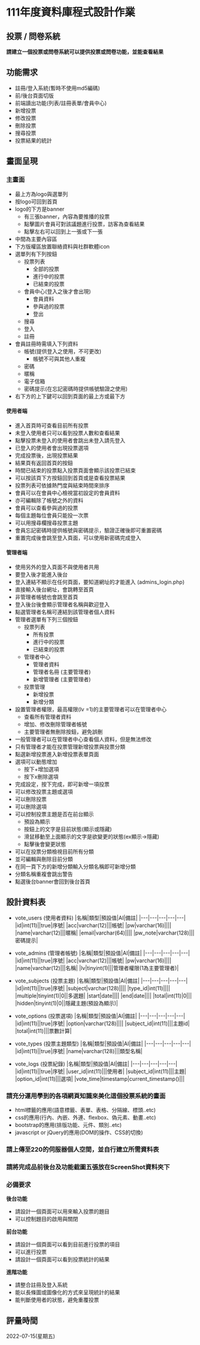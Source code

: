 # 111年度資料庫程式設計作業

## 投票 / 問卷系統
**請建立一個投票或問卷系統可以提供投票或問卷功能，並能查看結果**

## 功能需求
* 註冊/登入系統(暫時不使用md5編碼)
* 前/後台頁面切版
* 前端讀出功能(列表/註冊表單/會員中心)
* 新增投票
* 修改投票
* 刪除投票
* 搜尋投票
* 投票結果的統計

## 畫面呈現
### 主畫面
* 最上方為logo與選單列
* 按logo可回到首頁
* logo的下方是banner
    * 有三張banner，內容為要推播的投票
    * 點擊圖片會員可對該議題進行投票，訪客為查看結果
    * 點擊左右可以回到上一張或下一張
* 中間為主要內容區
* 下方版權區放置聯絡資料與社群軟體icon
* 選單列有下列按鈕
    * 投票列表
        * 全部的投票
        * 進行中的投票
        * 已結束的投票
    * 會員中心(登入之後才會出現)
        * 會員資料
        * 參與過的投票
        * 登出
    * 搜尋
    * 登入
    * 註冊
* 會員註冊時需填入下列資料
    * 帳號(提供登入之使用，不可更改)
        * 帳號不可與其他人重複
    * 密碼
    * 暱稱
    * 電子信箱
    * 密碼提示(在忘記密碼時提供帳號驗證之使用)
* 右下方的上下鍵可以回到頁面的最上方或最下方
#### 使用者端
* 進入首頁時可查看目前所有投票
* 未登入使用者只可以看到投票人數和查看結果
* 點擊投票未登入的使用者會跳出未登入請先登入
* 已登入的使用者會出現投票選項
* 完成投票後，出現投票結果
* 結果頁有返回首頁的按鈕
* 時間已結束的投票點入投票頁面會顯示該投票已結束
* 可以按該頁下方按鈕回到首頁或是查看投票結果
* 投票列表可依據熱門度與結束時間來排序
* 會員可以在會員中心檢視當初設定的會員資料
* 亦可編輯除了帳號之外的資料
* 會員可以查看參與過的投票
* 每個主題每位會員只能投一次票
* 可以用搜尋欄搜尋投票主題
* 會員忘記密碼時提供帳號與密碼提示，驗證正確後即可重置密碼
* 重置完成後會跳至登入頁面，可以使用新密碼完成登入
#### 管理者端
* 使用另外的登入頁面不與使用者共用
* 要登入後才能進入後台
* 登入連結不顯示在任何頁面，要知道網址的才能進入
(admins_login.php)
* 直接輸入後台網址，會跳轉至首頁
* 非管理者帳號也會跳至首頁
* 登入後台後會顯示管理者名稱與歡迎登入
* 點選管理者名稱可連結到該管理者個人資料
* 管理者選單有下列三個按鈕
    * 投票列表
        * 所有投票
        * 進行中的投票
        * 已結束的投票
    * 管理者中心
        * 管理者資料
        * 管理者名冊 (主要管理者)
        * 新增管理者 (主要管理者)
    * 投票管理
        * 新增投票
        * 新增分類
* 設置管理者權限，最高權限(lv =1)的主要管理者可以在管理者中心
    * 查看所有管理者資料
    * 增加、修改刪除管理者帳號
    * 主要管理者無刪除按鈕，避免誤刪
* 一般管理者可以在管理者中心查看個人資料，但是無法修改
* 只有管理者才能在投票管理新增投票與投票分類
* 點選新增投票進入新增投票表單頁面
* 選項可以動態增加
    * 按下+增加選項
    * 按下x刪除選項
* 完成設定，按下完成，即可新增一項投票
* 可以修改投票主題或選項
* 可以刪除投票
* 可以刪除選項
* 可以控制投票主題是否在前台顯示
    * 預設為顯示
    * 按鈕上的文字是目前狀態(顯示或隱藏)
    * 滑鼠移動至上面顯示的文字是欲變更的狀態(ex顯示->隱藏)
    * 點擊後會變更狀態
* 可以在投票分類檢視目前所有分類
* 並可編輯與刪除目前分類
* 在同一頁下方的新增分類輸入分類名稱即可新增分類
* 分類名稱重複會跳出警告
* 點選後台banner會回到後台首頁


## 設計資料表
* vote_users (使用者資料)
    |名稱|類型|預設值|AI|備註|
    |---|---|---|---|---|
    |id|int(11)||true|序號|
    |acc|varchar(12)|||帳號|
    |pw|varchar(16)||||
    |name|varchar(12)|||暱稱|
    |email|varchar(64)||||
    |pw_note|varchar(128)|||密碼提示|

* vote_admins (管理者帳號)
    |名稱|類型|預設值|AI|備註|
    |---|---|---|---|---|
    |id|int(11)||true|序號|
    |acc|varchar(12)|||帳號|
    |pw|varchar(16)||||
    |name|varchar(12)|||名稱|
    |lv|tinyint(1)|||管理者權限(1為主要管理者)|

* vote_subjects (投票主題)
    |名稱|類型|預設值|AI|備註|
    |---|---|---|---|---|
    |id|int(11)||true|序號|
    |subject|varchar(128)||||
    |type_id|int(11)||||
    |multiple|tinyint(1)|0||多選題|
    |start|date||||
    |end|date||||
    |total|int(11)|0|||
    |hidden|tinyint(1)|0||隱藏主題(預設為顯示)|

* vote_options (投票選項)
    |名稱|類型|預設值|AI|備註|
    |---|---|---|---|---|
    |id|int(11)||true|序號|
    |option|varchar(128)||||
    |subject_id|int(11)|||主題id|
    |total|int(11)|||票數計算|

* vote_types (投票主題類型)
    |名稱|類型|預設值|AI|備註|
    |---|---|---|---|---|
    |id|int(11)||true|序號|
    |name|varchar(128)|||類型名稱|

* vote_logs (投票紀錄)
    |名稱|類型|預設值|AI|備註|
    |---|---|---|---|---|
    |id|int(11)||true|序號|
    |user_id|int(11)|||使用者|
    |subject_id|int(11)|||主題|
    |option_id|int(11)|||選項|
    |vote_time|timestamp|current_timestamp()|||
    
### 請充分運用學到的各項網頁知識來美化這個投票系統的畫面
* html標籤的應用(語意標籤、表單、表格、分隔線、標頭..etc)
* css的應用(行內、內嵌、外連、flexbox、偽元素、動畫..etc)
* bootstrap的應用(排版功能、元件、類別..etc)
* javascript or jQuery的應用(DOM的操作、CSS的切換)

### 請上傳至220的伺服器個人空間，並自行建立所需資料表
   
### 請將完成品前後台及功能截圖五張放在ScreenShot資料夾下


### 必備要求
**後台功能**
* 請設計一個頁面可以用來輸入投票的題目
* 可以控制題目的啟用與關閉

**前台功能**
* 請設計一個頁面可以看到目前進行投票的項目
* 可以進行投票
* 請設計一個頁面可以看到投票統計的結果

**進階功能**
* 請整合註冊及登入系統
* 能以長條圖或圖像化的方式來呈現統計的結果
* 能判斷使用者的狀態，避免重覆投票

## 評量時間
2022-07-15(星期五)